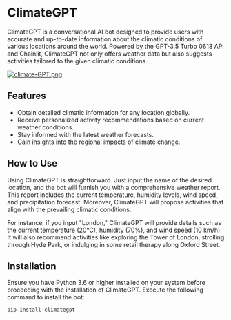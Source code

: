 # ClimateGPT

ClimateGPT is a conversational AI bot designed to provide users with accurate and up-to-date information about the climatic conditions of various locations around the world. Powered by the GPT-3.5 Turbo 0613 API and Chainlit, ClimateGPT not only offers weather data but also suggests activities tailored to the given climatic conditions.

[![climate-GPT.png](https://i.postimg.cc/D0LsXY0b/climate-GPT.png)](https://postimg.cc/5Q96cgwx)

## Features

- Obtain detailed climatic information for any location globally.
- Receive personalized activity recommendations based on current weather conditions.
- Stay informed with the latest weather forecasts.
- Gain insights into the regional impacts of climate change.

## How to Use

Using ClimateGPT is straightforward. Just input the name of the desired location, and the bot will furnish you with a comprehensive weather report. This report includes the current temperature, humidity levels, wind speed, and precipitation forecast. Moreover, ClimateGPT will propose activities that align with the prevailing climatic conditions.

For instance, if you input "London," ClimateGPT will provide details such as the current temperature (20°C), humidity (70%), and wind speed (10 km/h). It will also recommend activities like exploring the Tower of London, strolling through Hyde Park, or indulging in some retail therapy along Oxford Street.

## Installation

Ensure you have Python 3.6 or higher installed on your system before proceeding with the installation of ClimateGPT. Execute the following command to install the bot:

```bash
pip install climategpt
